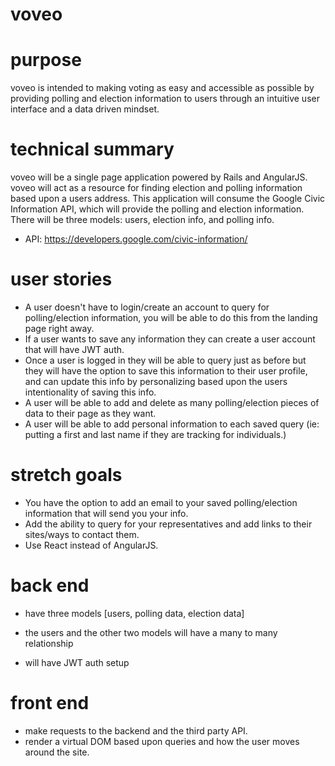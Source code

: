 # voveo


# purpose

voveo is intended to making voting as easy and accessible as possible by providing polling and election information to users through an intuitive user interface and a data driven mindset.

# technical summary

voveo will be a single page application powered by Rails and AngularJS. voveo will act as a resource for finding election and polling information based upon a users address. This application will consume the Google Civic Information API, which will provide the polling and election information. There will be three models: users, election info, and polling info.

- API: https://developers.google.com/civic-information/

# user stories

- A user doesn't have to login/create an account to query for polling/election information, you will be able to do this from the landing page right away.
- If a user wants to save any information they can create a user account that will have JWT auth.
- Once a user is logged in they will be able to query just as before but they will have the option to save this information to their user profile, and can update this info by personalizing based upon the users intentionality of saving this info.
- A user will be able to add and delete as many polling/election pieces of data to their page as they want.
-  A user will be able to add personal information to each saved query (ie: putting a first and last name if they are tracking for individuals.)


# stretch goals

- You have the option to add an email to your saved polling/election information that will send you your info.
- Add the ability to query for your representatives and add links to their sites/ways to contact them.
- Use React instead of AngularJS.


# back end

- have three models [users, polling data, election data]

- the users and the other two models will have a many to many relationship

- will have JWT auth setup


# front end

- make requests to the backend and the third party API.
- render a virtual DOM based upon queries and how the user moves around the site.
